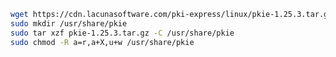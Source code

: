 ﻿```sh
wget https://cdn.lacunasoftware.com/pki-express/linux/pkie-1.25.3.tar.gz
sudo mkdir /usr/share/pkie
sudo tar xzf pkie-1.25.3.tar.gz -C /usr/share/pkie
sudo chmod -R a=r,a+X,u+w /usr/share/pkie
```
